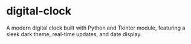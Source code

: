 # digital-clock
A modern digital clock built with Python and Tkinter module, featuring a sleek dark theme, real-time updates, and date display.

